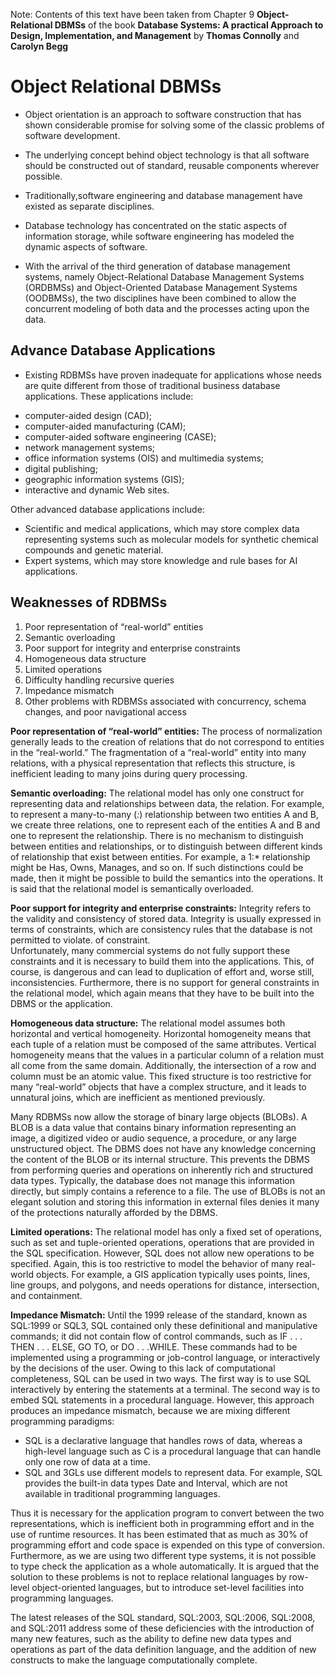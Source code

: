 Note: Contents of this text have been taken from Chapter 9 **Object-Relational DBMSs** of the book **Database Systems: A practical Approach to Design, Implementation, and Management** by **Thomas Connolly** and **Carolyn Begg**

# Object Relational DBMSs

- Object orientation is an approach to software construction that has shown considerable promise for solving some of the classic problems of software development.  
- The underlying concept behind object technology is that all software should be constructed out of standard, reusable components wherever possible.   
- Traditionally,software engineering and database management have existed as separate disciplines.   
- Database technology has concentrated on the static aspects of information storage, while software engineering has modeled the dynamic aspects of software.  

- With the arrival of the third generation of database management systems, namely Object-Relational Database Management Systems (ORDBMSs) and Object-Oriented Database Management Systems (OODBMSs), the two disciplines have been combined to allow the concurrent modeling of both data and the processes acting upon the data.

## Advance Database Applications
- Existing RDBMSs have proven inadequate for applications whose needs are quite different from those of traditional business database applications. These applications include:  

+ computer-aided design (CAD);
+ computer-aided manufacturing (CAM);
+ computer-aided software engineering (CASE);
+ network management systems;
+ office information systems (OIS) and multimedia systems;
+ digital publishing;
+ geographic information systems (GIS);
+ interactive and dynamic Web sites.

Other advanced database applications include:  
+ Scientific and medical applications, which may store complex data representing systems such as molecular models for synthetic chemical compounds and genetic material.  
+ Expert systems, which may store knowledge and rule bases for AI applications.  

## Weaknesses of RDBMSs

1. Poor representation of “real-world” entities
2. Semantic overloading
3. Poor support for integrity and enterprise constraints
4. Homogeneous data structure
5. Limited operations
6. Difficulty handling recursive queries
7. Impedance mismatch
8. Other problems with RDBMSs associated with concurrency, schema changes, and poor
navigational access  


**Poor representation of “real-world” entities:** The process of normalization generally leads to the creation of relations that do not correspond to entities in the “real-world.” The fragmentation of a “real-world” entity into many relations, with a physical representation that reflects this structure, is inefficient leading to many joins during query processing.

**Semantic overloading:** The relational model has only one construct for representing data and relationships between data, the relation. For example, to represent a many-to-many (*:*) relationship between two entities A and B, we create three relations, one to represent each of the entities A and B and one to represent the relationship. There is no mechanism to distinguish between entities and relationships, or to distinguish between different kinds of relationship that exist between entities. For example, a 1:* relationship might be Has, Owns, Manages, and so on. If such distinctions could be made, then it might be possible to build the semantics into the operations. It is said that the relational model is semantically overloaded.

 **Poor support for integrity and enterprise constraints:**
Integrity refers to the validity and consistency of stored data. Integrity is usually expressed in terms of constraints, which are consistency rules that the database is not permitted to violate. of constraint.  
Unfortunately, many commercial systems do not fully support these constraints and it is necessary to build them into the applications. This, of course, is dangerous and can lead to duplication of effort and, worse still, inconsistencies.
Furthermore, there is no support for general constraints in the relational model, which again means that they have to be built into the DBMS or the application.

**Homogeneous data structure:**
The relational model assumes both horizontal and vertical homogeneity. Horizontal homogeneity means that each tuple of a relation must be composed of the same attributes. Vertical homogeneity means that the values in a particular column of a
relation must all come from the same domain. Additionally, the intersection of a row and column must be an atomic value. This fixed structure is too restrictive for many “real-world” objects that have a complex structure, and it leads to unnatural
joins, which are inefficient as mentioned previously.  

Many RDBMSs now allow the storage of binary large objects (BLOBs). A BLOB is a data value that contains binary information representing an image, a digitized video or audio sequence, a procedure, or any large unstructured object. The DBMS
does not have any knowledge concerning the content of the BLOB or its internal structure. This prevents the DBMS from performing queries and operations on inherently rich and structured data types. Typically, the database does not manage
this information directly, but simply contains a reference to a file. The use of BLOBs is not an elegant solution and storing this information in external files denies it many of the protections naturally afforded by the DBMS.

**Limited operations:** The relational model has only a fixed set of operations, such as set and tuple-oriented
operations, operations that are provided in the SQL specification. However, SQL does not allow new operations to be specified. Again, this is too restrictive to model the behavior of many real-world objects. For example, a GIS application typically uses points, lines, line groups, and polygons, and needs operations for distance, intersection, and containment.

**Impedance Mismatch:** Until the 1999 release of the standard, known as SQL:1999 or SQL3, SQL contained only these definitional and manipulative commands; it did not contain flow of control commands, such as IF . . . THEN . . . ELSE, GO TO, or DO . . .WHILE. These commands had to be implemented using a programming or job-control language, or interactively by the decisions of the user. Owing to this lack of computational completeness, SQL can be used in two ways. The first way is to use SQL interactively by entering the statements at a terminal. The second way is to embed SQL statements in a procedural language.  However, this approach produces an impedance mismatch, because we are mixing different programming paradigms:

- SQL is a declarative language that handles rows of data, whereas a high-level language such as C is a procedural language that can handle only one row of data at a time.
- SQL and 3GLs use different models to represent data. For example, SQL provides the built-in data types Date and Interval, which are not available in traditional programming languages.

Thus it is necessary for the application program to convert between the two representations, which is inefficient both in programming effort and in the use of runtime resources. It has been estimated that as much as 30% of programming effort and code space is expended on this type of conversion. Furthermore, as we are using two different type systems, it is not possible to type check the application as a whole automatically. It is argued that the solution to these problems is not to replace relational languages by row-level object-oriented languages, but to introduce set-level facilities into programming languages.

The latest releases of the SQL standard, SQL:2003, SQL:2006, SQL:2008, and SQL:2011 address some of these deficiencies with the introduction of many new features, such as the ability to define new data types and operations as part of the data definition language, and the addition of new constructs to make the language computationally complete. 













